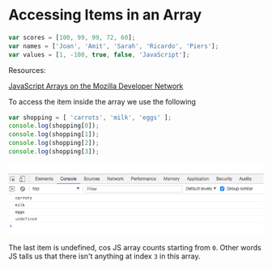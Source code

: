 # Accessing Items in an Array
```js
var scores = [100, 99, 99, 72, 60];
var names = ['Joan', 'Amit', 'Sarah', 'Ricardo', 'Piers'];
var values = [1, -100, true, false, 'JavaScript'];
```
Resources:

[JavaScript Arrays on the Mozilla Developer Network](https://developer.mozilla.org/en-US/docs/Web/JavaScript/Reference/Global_Objects/Array)

To access the item inside the array we use the following

```js
var shopping = [ 'carrots', 'milk', 'eggs' ];
console.log(shopping[0]);
console.log(shopping[1]);
console.log(shopping[2]);
console.log(shopping[3]);
```
![array](../array.png)

The last item is undefined, cos JS array counts starting from `0`. Other words JS talls us that there isn't anything at index `3` in this array. 



